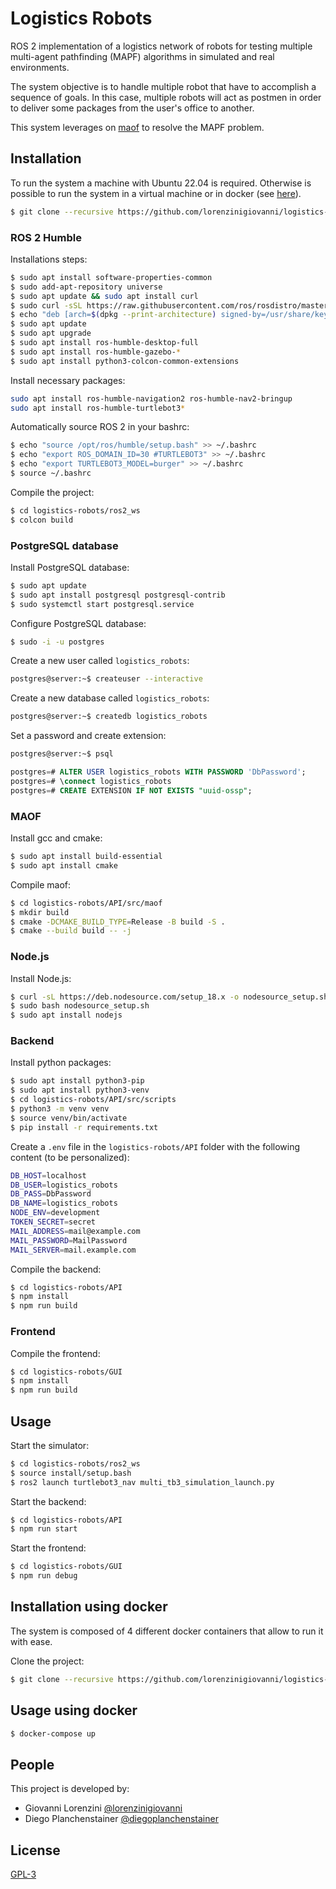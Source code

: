 # Logistics Robots

ROS 2 implementation of a logistics network of robots for testing multiple multi-agent pathfinding (MAPF) algorithms in simulated and real environments.

The system objective is to handle multiple robot that have to accomplish a sequence of goals. In this case, multiple robots will act as postmen in order to deliver some packages from the user's office to another.

This system leverages on [maof](https://bitbucket.org/chaff800/maof/src/master/) to resolve the MAPF problem.

## Installation

To run the system a machine with Ubuntu 22.04 is required. Otherwise is possible to run the system in a virtual machine or in docker (see [here](#installation-using-docker)).

```bash
$ git clone --recursive https://github.com/lorenzinigiovanni/logistics-robots.git
```

### ROS 2 Humble

Installations steps:

```bash
$ sudo apt install software-properties-common
$ sudo add-apt-repository universe
$ sudo apt update && sudo apt install curl
$ sudo curl -sSL https://raw.githubusercontent.com/ros/rosdistro/master/ros.key -o /usr/share/keyrings/ros-archive-keyring.gpg
$ echo "deb [arch=$(dpkg --print-architecture) signed-by=/usr/share/keyrings/ros-archive-keyring.gpg] http://packages.ros.org/ros2/ubuntu $(. /etc/os-release && echo $UBUNTU_CODENAME) main" | sudo tee /etc/apt/sources.list.d/ros2.list > /dev/null
$ sudo apt update
$ sudo apt upgrade
$ sudo apt install ros-humble-desktop-full
$ sudo apt install ros-humble-gazebo-*
$ sudo apt install python3-colcon-common-extensions
```

Install necessary packages:

```bash
sudo apt install ros-humble-navigation2 ros-humble-nav2-bringup
sudo apt install ros-humble-turtlebot3*
```

Automatically source ROS 2 in your bashrc:

```bash
$ echo "source /opt/ros/humble/setup.bash" >> ~/.bashrc
$ echo "export ROS_DOMAIN_ID=30 #TURTLEBOT3" >> ~/.bashrc
$ echo "export TURTLEBOT3_MODEL=burger" >> ~/.bashrc
$ source ~/.bashrc
```

Compile the project:

```bash
$ cd logistics-robots/ros2_ws
$ colcon build
```

### PostgreSQL database

Install PostgreSQL database:

```bash
$ sudo apt update
$ sudo apt install postgresql postgresql-contrib
$ sudo systemctl start postgresql.service
```

Configure PostgreSQL database:

```bash
$ sudo -i -u postgres
```

Create a new user called `logistics_robots`:

```bash
postgres@server:~$ createuser --interactive
```

Create a new database called `logistics_robots`:

```bash
postgres@server:~$ createdb logistics_robots
```

Set a password and create extension:

```bash
postgres@server:~$ psql
```
```sql
postgres=# ALTER USER logistics_robots WITH PASSWORD 'DbPassword';
postgres=# \connect logistics_robots 
postgres=# CREATE EXTENSION IF NOT EXISTS "uuid-ossp";
```

### MAOF

Install gcc and cmake:

```bash
$ sudo apt install build-essential
$ sudo apt install cmake
```

Compile maof:

```bash
$ cd logistics-robots/API/src/maof
$ mkdir build
$ cmake -DCMAKE_BUILD_TYPE=Release -B build -S .
$ cmake --build build -- -j
```

### Node.js

Install Node.js:

```bash
$ curl -sL https://deb.nodesource.com/setup_18.x -o nodesource_setup.sh
$ sudo bash nodesource_setup.sh
$ sudo apt install nodejs
```

### Backend

Install python packages:

```bash
$ sudo apt install python3-pip
$ sudo apt install python3-venv
$ cd logistics-robots/API/src/scripts
$ python3 -m venv venv
$ source venv/bin/activate
$ pip install -r requirements.txt
```

Create a `.env` file in the `logistics-robots/API` folder with the following content (to be personalized):

```bash
DB_HOST=localhost
DB_USER=logistics_robots
DB_PASS=DbPassword
DB_NAME=logistics_robots
NODE_ENV=development
TOKEN_SECRET=secret
MAIL_ADDRESS=mail@example.com
MAIL_PASSWORD=MailPassword
MAIL_SERVER=mail.example.com
```

Compile the backend:

```bash
$ cd logistics-robots/API
$ npm install
$ npm run build
```

### Frontend

Compile the frontend:

```bash
$ cd logistics-robots/GUI
$ npm install
$ npm run build
```

## Usage

Start the simulator:

```bash
$ cd logistics-robots/ros2_ws
$ source install/setup.bash
$ ros2 launch turtlebot3_nav multi_tb3_simulation_launch.py
```

Start the backend:

```bash
$ cd logistics-robots/API
$ npm run start
```

Start the frontend:

```bash
$ cd logistics-robots/GUI
$ npm run debug
```

## Installation using docker

The system is composed of 4 different docker containers that allow to run it with ease.

Clone the project:
```bash
$ git clone --recursive https://github.com/lorenzinigiovanni/logistics-robots.git
```

## Usage using docker

```bash
$ docker-compose up
```

## People

This project is developed by:

- Giovanni Lorenzini [@lorenzinigiovanni](https://github.com/lorenzinigiovanni)
- Diego Planchenstainer [@diegoplanchenstainer](https://github.com/diegoplanchenstainer)

## License

[GPL-3](LICENSE)
